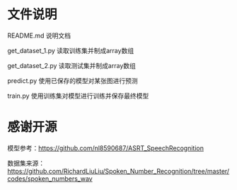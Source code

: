 # 文件说明

README.md         说明文档

get_dataset_1.py  读取训练集并制成array数组

get_dataset_2.py	读取测试集并制成array数组

predict.py	      使用已保存的模型对某张图进行预测

train.py	        使用训练集对模型进行训练并保存最终模型

# 感谢开源

模型参考：https://github.com/nl8590687/ASRT_SpeechRecognition

数据集来源：https://github.com/RichardLiuLiu/Spoken_Number_Recognition/tree/master/codes/spoken_numbers_wav
